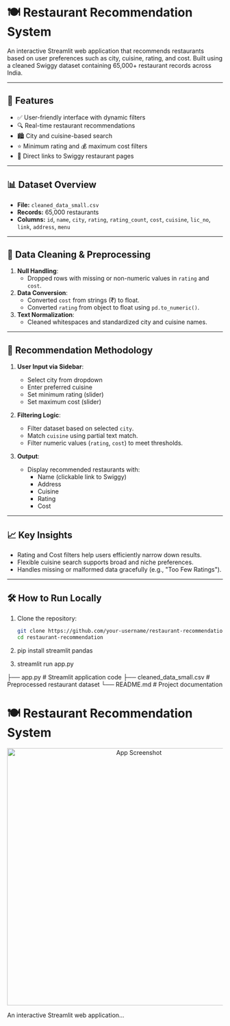 # 🍽️ Restaurant Recommendation System

An interactive Streamlit web application that recommends restaurants based on user preferences such as city, cuisine, rating, and cost. Built using a cleaned Swiggy dataset containing 65,000+ restaurant records across India.

---

## 🚀 Features

- ✅ User-friendly interface with dynamic filters
- 🔍 Real-time restaurant recommendations
- 🏙️ City and cuisine-based search
- ⭐ Minimum rating and 💰 maximum cost filters
- 📎 Direct links to Swiggy restaurant pages

---

## 📊 Dataset Overview

- **File:** `cleaned_data_small.csv`
- **Records:** 65,000 restaurants
- **Columns:** `id`, `name`, `city`, `rating`, `rating_count`, `cost`, `cuisine`, `lic_no`, `link`, `address`, `menu`

---

## 🧹 Data Cleaning & Preprocessing

1. **Null Handling**:
   - Dropped rows with missing or non-numeric values in `rating` and `cost`.
2. **Data Conversion**:
   - Converted `cost` from strings (₹) to float.
   - Converted `rating` from object to float using `pd.to_numeric()`.
3. **Text Normalization**:
   - Cleaned whitespaces and standardized city and cuisine names.

---

## 🧠 Recommendation Methodology

1. **User Input via Sidebar**:
   - Select city from dropdown
   - Enter preferred cuisine
   - Set minimum rating (slider)
   - Set maximum cost (slider)

2. **Filtering Logic**:
   - Filter dataset based on selected `city`.
   - Match `cuisine` using partial text match.
   - Filter numeric values (`rating`, `cost`) to meet thresholds.

3. **Output**:
   - Display recommended restaurants with:
     - Name (clickable link to Swiggy)
     - Address
     - Cuisine
     - Rating
     - Cost

---

## 📈 Key Insights

- Rating and Cost filters help users efficiently narrow down results.
- Flexible cuisine search supports broad and niche preferences.
- Handles missing or malformed data gracefully (e.g., "Too Few Ratings").

---

## 🛠️ How to Run Locally

1. Clone the repository:
   ```bash
   git clone https://github.com/your-username/restaurant-recommendation.git
   cd restaurant-recommendation
2. pip install streamlit pandas

3. streamlit run app.py


├── app.py                  # Streamlit application code
├── cleaned_data_small.csv  # Preprocessed restaurant dataset
└── README.md               # Project documentation



# 🍽️ Restaurant Recommendation System

<p align="center">
  <img src="assets/screenshot.png" alt="App Screenshot" width="600"/>
</p>

An interactive Streamlit web application...
